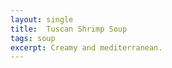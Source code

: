 ```yaml
---
layout: single
title:  Tuscan Shrimp Soup
tags: soup
excerpt: Creamy and mediterranean.
---
```

